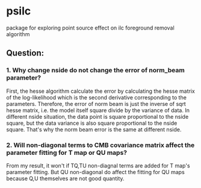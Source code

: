 # psilc
package for exploring point source effect on ilc foreground removal algorithm

## Question:
### 1. Why change nside do not change the error of norm\_beam parameter?
First, the hesse algorithm calculate the error by calculating the hesse matrix of the log-likelihood which is the second derivative corresponding to the parameters. Therefore, the error of norm beam is just the inverse of sqrt hesse matrix, i.e. the model itself square divide by the variance of data. In different nside situation, the data point is square proportional to the nside square, but the data variance is also square proportional to the nside square. That's why the norm beam error is the same at different nside.

### 2. Will non-diagonal terms to CMB covariance matrix affect the parameter fitting for T map or QU maps?
From my result, it won't if TQ,TU non-diagnal terms are added for T map's parameter fitting. But QU non-diagonal do affect the fitting for QU maps because Q,U themselves are not good quantity.
